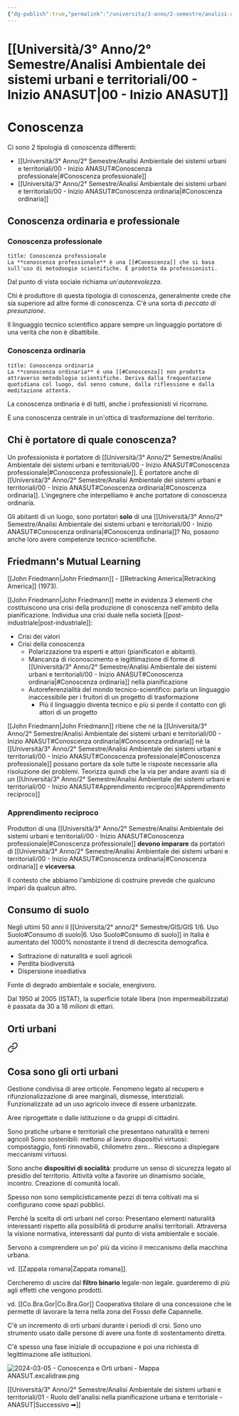 ```yaml
---
{"dg-publish":true,"permalink":"/universita/3-anno/2-semestre/analisi-ambientale-dei-sistemi-urbani-e-territoriali/00-inizio-anasut/"}
---
```


# [[Università/3° Anno/2° Semestre/Analisi Ambientale dei sistemi urbani e territoriali/00 - Inizio ANASUT\|00 - Inizio ANASUT]]



# Conoscenza

Ci sono 2 tipologia di conoscenza differenti:
- [[Università/3° Anno/2° Semestre/Analisi Ambientale dei sistemi urbani e territoriali/00 - Inizio ANASUT#Conoscenza professionale\|#Conoscenza professionale]]
- [[Università/3° Anno/2° Semestre/Analisi Ambientale dei sistemi urbani e territoriali/00 - Inizio ANASUT#Conoscenza ordinaria\|#Conoscenza ordinaria]]

## Conoscenza ordinaria e professionale
### Conoscenza professionale

```ad-Definizione
title: Conoscenza professionale
La **conoscenza professionale** è una [[#Conoscenza]] che si basa sull'uso di metodoogie scientifiche. È prodotta da professionisti.
```

Dal punto di vista sociale richiama un'*autorevolezza*.

Chi è produttore di questa tipologia di conoscenza, generalmente crede che sia superiore ad altre forme di conoscenza. C'è una sorta di *peccato di presunzione*.

Il linguaggio tecnico scientifico appare sempre un linguaggio portatore di una verità che non è dibattibile.

### Conoscenza ordinaria

```ad-Definizione
title: Conoscenza ordinaria
La **conoscenza ordinaria** è una [[#Conoscenza]] non prodotta attraverso metodologie scientifiche. Deriva dalla frequentazione quotidiana col luogo, dal senso comune, dalla riflessione e dalla meditazione attenta.
```

La conoscenza ordinaria è di tutti, anche i professionisti vi ricorrono.

È una conoscenza centrale in un'ottica di trasformazione del territorio.


## Chi è portatore di quale conoscenza?

Un professionista è portatore di [[Università/3° Anno/2° Semestre/Analisi Ambientale dei sistemi urbani e territoriali/00 - Inizio ANASUT#Conoscenza professionale\|#Conoscenza professionale]]. È portatore anche di [[Università/3° Anno/2° Semestre/Analisi Ambientale dei sistemi urbani e territoriali/00 - Inizio ANASUT#Conoscenza ordinaria\|#Conoscenza ordinaria]].
L'ingegnere che interpelliamo è anche portatore di conoscenza ordinaria.

Gli abitanti di un luogo, sono portatori **solo** di una [[Università/3° Anno/2° Semestre/Analisi Ambientale dei sistemi urbani e territoriali/00 - Inizio ANASUT#Conoscenza ordinaria\|#Conoscenza ordinaria]]? No, possono anche loro avere competenze tecnico-scientifiche.

## Friedmann's Mutual Learning

[[John Friedmann\|John Friedmann]] - [[Retracking America\|Retracking America]] (1973).

[[John Friedmann\|John Friedmann]] mette in evidenza 3 elementi che costituiscono una crisi della produzione di conoscenza nell'ambito della pianificazione.
Individua una crisi duale nella società [[post-industriale\|post-industriale]]:
- Crisi dei valori
- Crisi della conoscenza
	- Polarizzazione tra esperti e attori (pianificatori e abitanti).
	- Mancanza di riconoscimento e legittimazione di forme di [[Università/3° Anno/2° Semestre/Analisi Ambientale dei sistemi urbani e territoriali/00 - Inizio ANASUT#Conoscenza ordinaria\|#Conoscenza ordinaria]] nella pianificazione
	- Autoreferenzialità del mondo tecnico-scientifico: parla un linguaggio inaccessibile per i fruitori di un progetto di trasformazione
		- Più il linguaggio diventa tecnico e più si perde il contatto con gli attori di un progetto

[[John Friedmann\|John Friedmann]] ritiene che né la [[Università/3° Anno/2° Semestre/Analisi Ambientale dei sistemi urbani e territoriali/00 - Inizio ANASUT#Conoscenza ordinaria\|#Conoscenza ordinaria]] né la [[Università/3° Anno/2° Semestre/Analisi Ambientale dei sistemi urbani e territoriali/00 - Inizio ANASUT#Conoscenza professionale\|#Conoscenza professionale]] possano portare da sole tutte le risposte necessarie alla risoluzione dei problemi. Teorizza quindi che la via per andare avanti sia di un [[Università/3° Anno/2° Semestre/Analisi Ambientale dei sistemi urbani e territoriali/00 - Inizio ANASUT#Apprendimento reciproco\|#Apprendimento reciproco]]

### Apprendimento reciproco

Produttori di una [[Università/3° Anno/2° Semestre/Analisi Ambientale dei sistemi urbani e territoriali/00 - Inizio ANASUT#Conoscenza professionale\|#Conoscenza professionale]] **devono imparare** da portatori di [[Università/3° Anno/2° Semestre/Analisi Ambientale dei sistemi urbani e territoriali/00 - Inizio ANASUT#Conoscenza ordinaria\|#Conoscenza ordinaria]] e **viceversa**.

Il contesto che abbiamo l'ambizione di costruire prevede che qualcuno impari da qualcun altro.


## Consumo di suolo


Negli ultimi 50 anni il [[Università/2° anno/2° Semestre/GIS/GIS 1/6. Uso Suolo#Consumo di suolo\|6. Uso Suolo#Consumo di suolo]] in Italia è aumentato del 1000% nonostante il trend di decrescita demografica. 

- Sottrazione di naturalità e suoli agricoli
- Perdita biodiversità
- Dispersione insediativa

Fonte di degrado ambientale e sociale, energivoro.

Dal 1950 al 2005 (ISTAT), la superficie totale libera (non impermeabilizzata) è passata da 30 a 18 milioni di ettari.

## Orti urbani


<div class="transclusion internal-embed is-loaded"><a class="markdown-embed-link" href="/universita/3-anno/2-semestre/analisi-ambientale-dei-sistemi-urbani-e-territoriali/04-gli-orti-urbani-anasut/#cosa-sono-gli-orti-urbani" aria-label="Open link"><svg xmlns="http://www.w3.org/2000/svg" width="24" height="24" viewBox="0 0 24 24" fill="none" stroke="currentColor" stroke-width="2" stroke-linecap="round" stroke-linejoin="round" class="svg-icon lucide-link"><path d="M10 13a5 5 0 0 0 7.54.54l3-3a5 5 0 0 0-7.07-7.07l-1.72 1.71"></path><path d="M14 11a5 5 0 0 0-7.54-.54l-3 3a5 5 0 0 0 7.07 7.07l1.71-1.71"></path></svg></a><div class="markdown-embed">



## Cosa sono gli orti urbani

Gestione condivisa di aree orticole. Fenomeno legato al recupero e rifunzionalizzazione di aree marginali, dismesse, interstiziali. Funzionalizzate ad un uso agricolo invece di essere urbanizzate.

Aree riprogettate o dalle istituzione o da gruppi di cittadini.

Sono pratiche urbane e territoriali che presentano naturalità e terreni agricoli 
Sono sostenibili: mettono al lavoro dispositivi virtuosi: compostaggio, fonti rinnovabili, chilometro zero...
Riescono a dispiegare meccanismi virtuosi.

Sono anche **dispositivi di socialità**: produrre un senso di sicurezza legato al presidio del territorio. Attività volte a favorire un dinamismo sociale, incontro. Creazione di comunità locali.

Spesso non sono semplicisticamente pezzi di terra coltivati ma si configurano come spazi pubblici.

Perché la scelta di orti urbani nel corso:
Presentano elementi naturalità interessanti rispetto alla possibilità di produrre analisi territoriali. Attraversa la visione normativa, interessanti dal punto di vista ambientale e sociale.

Servono a comprendere un po' più da vicino il meccanismo della macchina urbana.


vd. [[Zappata romana\|Zappata romana]].

Cercheremo di uscire dal **filtro binario** legale-non legale. guarderemo di più agli effetti che vengono prodotti.

vd. [[Co.Bra.Gor\|Co.Bra.Gor]]
Cooperativa titolare di una concessione che le permette di lavorare la terra nella zona del Fosso delle Capannelle.

C'è un incremento di orti urbani durante i periodi di crsi. Sono uno strumento usato dalle persone di avere una fonte di sostentamento diretta.

C'è spesso una fase iniziale di occupazione e poi una richiesta di legittimazione alle istituzioni.



</div></div>


![2024-03-05 - Conoscenza e Orti urbani - Mappa ANASUT.excalidraw.png](/img/user/Excalidraw/2024-03-05%20-%20Conoscenza%20e%20Orti%20urbani%20-%20Mappa%20ANASUT.excalidraw.png)


[[Università/3° Anno/2° Semestre/Analisi Ambientale dei sistemi urbani e territoriali/01 - Ruolo dell'analisi nella pianificazione urbana e territoriale - ANASUT\|Successivo ➡]]

